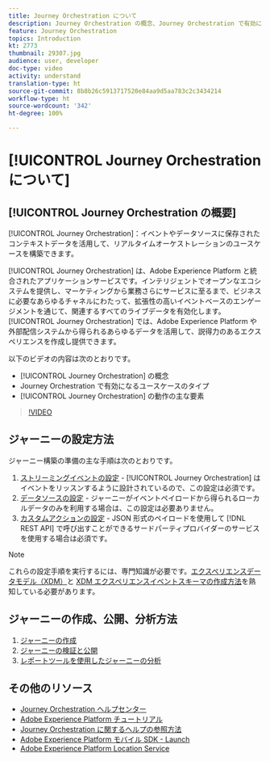 ```yaml
---
title: Journey Orchestration について
description: Journey Orchestration の概念、Journey Orchestration で有効になるユースケースのタイプ、Journey Orchestration の動作の主な要素を説明します。
feature: Journey Orchestration
topics: Introduction
kt: 2773
thumbnail: 29307.jpg
audience: user, developer
doc-type: video
activity: understand
translation-type: ht
source-git-commit: 8b8b26c5913717520e84aa9d5aa783c2c3434214
workflow-type: ht
source-wordcount: '342'
ht-degree: 100%

---
```



# [!UICONTROL Journey Orchestration について]

## [!UICONTROL Journey Orchestration の概要]

[!UICONTROL Journey Orchestration]：イベントやデータソースに保存されたコンテキストデータを活用して、リアルタイムオーケストレーションのユースケースを構築できます。

[!UICONTROL Journey Orchestration] は、Adobe Experience Platform と統合されたアプリケーションサービスです。インテリジェントでオープンなエコシステムを提供し、マーケティングから業務さらにサービスに至るまで、ビジネスに必要なあらゆるチャネルにわたって、拡張性の高いイベントベースのエンゲージメントを通じて、関連するすべてのライブデータを有効化します。[!UICONTROL Journey Orchestration] では、Adobe Experience Platform や外部配信システムから得られるあらゆるデータを活用して、説得力のあるエクスペリエンスを作成し提供できます。

以下のビデオの内容は次のとおりです。

* [!UICONTROL Journey Orchestration] の概念
* Journey Orchestration で有効になるユースケースのタイプ
* [!UICONTROL Journey Orchestration] の動作の主な要素

>[!VIDEO](https://video.tv.adobe.com/v/29307?quality=12&captions=jpn)

## ジャーニーの設定方法

ジャーニー構築の準備の主な手順は次のとおりです。

1. [ストリーミングイベントの設定](/help/configuring-journey-orchestration/configure-streaming-events.md) - [!UICONTROL Journey Orchestration] はイベントをリッスンするように設計されているので、この設定は必須です。
1. [データソースの設定](/help/configuring-journey-orchestration/configure-data-sources.md) - ジャーニーがイベントペイロードから得られるローカルデータのみを利用する場合は、この設定は必要ありません。
1. [カスタムアクションの設定](/help/configuring-journey-orchestration/configure-actions.md) - JSON 形式のペイロードを使用して [!DNL REST API] で呼び出すことができるサードパーティプロバイダーのサービスを使用する場合は必須です。

>[!NOTE]
>
>これらの設定手順を実行するには、専門知識が必要です。[エクスペリエンスデータモデル（XDM）](https://docs.adobe.com/content/help/ja-JP/platform-learn/tutorials/schemas/understanding-the-xdm-system-and-experience-data-model.html)と [XDM エクスペリエンスイベントスキーマの作成方法](https://docs.adobe.com/content/help/ja-JP/platform-learn/tutorials/schemas/create-your-first-schema-with-out-of-the-box-components.html)を熟知している必要があります。

## ジャーニーの作成、公開、分析方法

1. [ジャーニーの作成](/help/building-a-journey/creating-a-journey.md)
1. [ジャーニーの検証と公開](/help/validate-and-publish-a-journey.md)
1. [レポートツールを使用したジャーニーの分析](/help/analyze-a-journey-via-reporting-tools.md)

## その他のリソース

* [Journey Orchestration ヘルプセンター](https://docs.adobe.com/content/help/ja-JP/journeys/using/journey-orchestration-home.html)
* [Adobe Experience Platform チュートリアル](https://docs.adobe.com/content/help/ja-JP/platform-learn/tutorials/overview.html)
* [Journey Orchestration に関するヘルプの参照方法](/help/understanding-journey-orchestration.md)
* [Adobe Experience Platform モバイル SDK - Launch](https://docs.adobe.com/content/help/ja-JP/core-services-learn/tutorials/launch-mobile/understanding-the-mobile-sdks.html)
* [Adobe Experience Platform Location Service](https://docs.adobe.com/content/help/ja-JP/places/using/home.html)

